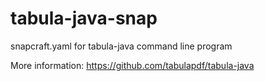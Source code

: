 # tabula-java-snap
snapcraft.yaml for tabula-java command line program

More information: https://github.com/tabulapdf/tabula-java

